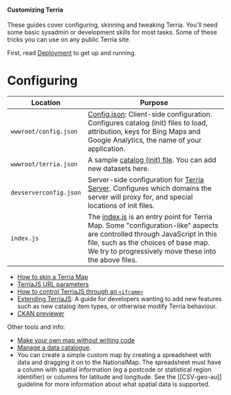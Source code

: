 #### Customizing Terria

These guides cover configuring, skinning and tweaking Terria. You'll need some basic sysadmin or development skills for most tasks. Some of these tricks you can use on any public Terria site.

First, read [Deployment](/Documentation/Deployment) to get up and running.

# Configuring

Location | Purpose
---------|---------
`wwwroot/config.json` | [Config.json](/Documentation/Customizing/Config-JSON.md): Client-side configuration. Configures catalog (init) files to load, attribution, keys for Bing Maps and Google Analytics, the name of your application.
`wwwroot/terria.json` | A sample [catalog (init) file](/Documentation/CatalogManagement/Initialization-File.md). You can add new datasets here.
`devserverconfig.json` | Server-side configuration for [Terria Server](https://github.com/TerriaJS/TerriaJS-Server). Configures which domains the server will proxy for, and special locations of init files.
`index.js`| The [index.js](https://github.com/TerriaJS/TerriaMap/blob/master/index.js) is an entry point for Terria Map. Some "configuration-like" aspects are controlled through JavaScript in this file, such as the choices of base map. We try to progressively move these into the above files.

* [How to skin a Terria Map](How-to-skin-a-Terria-Map.md)
* [TerriaJS URL parameters](TerriaJS-URL-parameters.md)
* [How to control TerriaJS through an `<iframe>`](TerriaJS-in-iframe.md)
* [Extending TerriaJS](Extending-TerriaJS.md): A guide for developers wanting to add new features such as new catalog item types, or otherwise modify Terria behaviour.
* [CKAN previewer](CKAN-previewer.md)

Other tools and info:

* [Make your own map without writing code](http://stevebennett.me/2015/07/02/your-own-personal-national-map-with-terriajs-no-coding-and-nothing-to-deploy/)
* [Manage a data catalogue](http://terriajs.github.io/DataSourceEditor).
* You can create a simple custom map by creating a spreadsheet with data and dragging it on to the NationalMap.  The spreadsheet must have a column with spatial information (eg a postcode or statistical region identifier) or columns for latitude and longitude.  See the [[CSV-geo-au]] guideline for more information about what spatial data is supported.  
